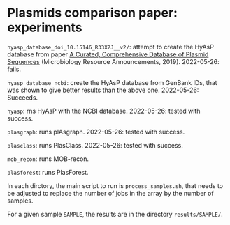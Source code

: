 # Plasmids comparison paper: experiments

`hyasp_database_doi_10.15146_R33X2J__v2/`: attempt to create the HyAsP database from paper <a href="https://doi.org/10.1128/MRA.01325-18">A Curated, Comprehensive Database of Plasmid Sequences</a> (Microbiology Resource Announcements, 2019). 2022-05-26: fails.

`hyasp_database_ncbi`: create the HyAsP database from GenBank IDs, that was shown to give better results than the above one. 2022-05-26: Succeeds.

`hyasp`: rns HyAsP with the NCBI database. 2022-05-26: tested with success.  

`plasgraph`: runs plAsgraph. 2022-05-26: tested with success.  

`plasclass`: runs PlasClass. 2022-05-26: tested with success.  

`mob_recon`: runs MOB-recon.

`plasforest`: runs PlasForest.


In each dirctory, the main script to run is `process_samples.sh`, that needs to be adjusted to replace the number of jobs in the array by the number of samples.

For a given sample `SAMPLE`, the results are in the directory `results/SAMPLE/`.